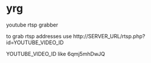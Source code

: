 yrg
===

youtube rtsp grabber

to grab rtsp addresses use 
http://SERVER_URL/rtsp.php?id=YOUTUBE_VIDEO_ID

YOUTUBE_VIDEO_ID like 6qmj5mhDwJQ
